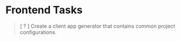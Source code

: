 # Frontend Tasks

> [ ? ] Create a client app generator that contains common project configurations.
